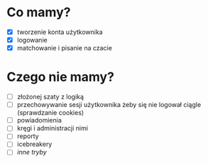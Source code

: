 # Co mamy?
- [x] tworzenie konta użytkownika
- [x] logowanie
- [x] matchowanie i pisanie na czacie

# Czego nie mamy?
- [ ] złożonej szaty z logiką
- [ ] przechowywanie sesji użytkownika żeby się nie logował ciągle
(sprawdzanie cookies)
- [ ] powiadomienia
- [ ] kręgi i administracji nimi
- [ ] reporty
- [ ] icebreakery
- [ ] *inne tryby*